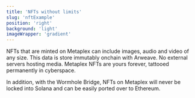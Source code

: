 ```yaml
---
title: 'NFTs without limits'
slug: 'nftExample'
position: 'right'
background: 'light'
imageWrapper: 'gradient'
---
```


NFTs that are minted on Metaplex can include images, audio and video of any size. This data is store immutably onchain with Arweave. No external servers hosting media. Metaplex NFTs are yours forever, tattooed permanently in cyberspace.

In addition, with the Wormhole Bridge, NFTs on Metaplex will never be locked into Solana and can be easily ported over to Ethereum.
